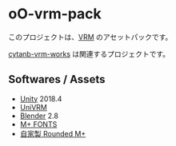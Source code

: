 # oO-vrm-pack

このプロジェクトは、[VRM](https://vrm.dev/) のアセットパックです。

[cytanb-vrm-works](https://github.com/oocytanb/cytanb-vrm-works) は関連するプロジェクトです。

## Softwares / Assets

- [Unity](https://unity3d.com/) 2018.4
- [UniVRM](https://github.com/vrm-c/UniVRM)
- [Blender](https://www.blender.org/) 2.8
- [M+ FONTS](https://mplus-fonts.osdn.jp/)
- [自家製 Rounded M+](http://jikasei.me/font/rounded-mplus/)
